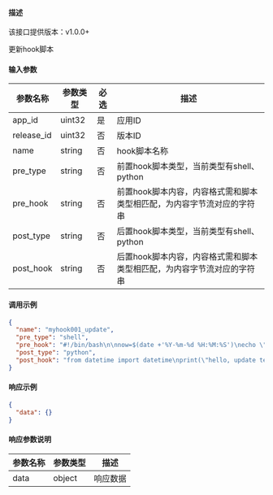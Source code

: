 #### 描述

该接口提供版本：v1.0.0+

更新hook脚本

#### 输入参数

| 参数名称     | 参数类型     | 必选   | 描述                                 |
| ------------ | ------------ | ------ |------------------------------------|
| app_id    | uint32       | 是     | 应用ID                               |
| release_id | uint32 | 否 | 版本ID            |
| name | string | 否 | hook脚本名称                           |
| pre_type | string | 否 | 前置hook脚本类型，当前类型有shell、python       |
| pre_hook | string | 否 | 前置hook脚本内容，内容格式需和脚本类型相匹配，为内容字节流对应的字符串 |
| post_type | string | 否    | 后置hook脚本类型，当前类型有shell、python       |
| post_hook | string       | 否     | 后置hook脚本内容，内容格式需和脚本类型相匹配，为内容字节流对应的字符串 |

#### 调用示例

```json
{
  "name": "myhook001_update",
  "pre_type": "shell",
  "pre_hook": "#!/bin/bash\n\nnow=$(date +'%Y-%m-%d %H:%M:%S')\necho \"hello, update test, start at $now\"\n",
  "post_type": "python",
  "post_hook": "from datetime import datetime\nprint(\"hello, update test, end at\", datetime.now())\n"
}
```

#### 响应示例

```json
{
  "data": {}
}
```

#### 响应参数说明

| 参数名称     | 参数类型   | 描述                           |
| ------------ | ---------- | ------------------------------ |
|       data       |      object      |            响应数据                  |

